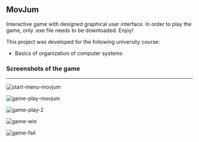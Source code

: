 ## MovJum

Interactive game with designed graphical user interface.
In order to play the game, only .exe file needs to be downloaded. Enjoy!

This project was developed for the following university course:
* Basics of organization of computer systems

### Screenshots of the game
<hr>

![start-menu-movjum](https://user-images.githubusercontent.com/44722312/124877789-b56b5f00-dfcb-11eb-9c9e-5be96e8be745.png)

![game-play-movjum](https://user-images.githubusercontent.com/44722312/124877823-c025f400-dfcb-11eb-83b9-d33f241fafe0.png)

![game-play-2](https://user-images.githubusercontent.com/44722312/124877845-c7e59880-dfcb-11eb-8c6f-ae5b014b16c9.png)

![game-win](https://user-images.githubusercontent.com/44722312/124877863-cddb7980-dfcb-11eb-807f-9a046243d5af.png)

![game-fail](https://user-images.githubusercontent.com/44722312/124877891-d469f100-dfcb-11eb-884e-c281f93d6626.png)
